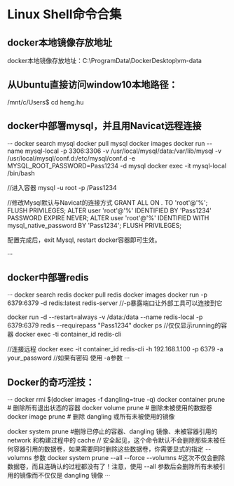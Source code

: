 # Linux Shell命令合集

## docker本地镜像存放地址
docker本地镜像存放地址：C:\ProgramData\DockerDesktop\vm-data

## 从Ubuntu直接访问window10本地路径：
/mnt/c/Users$ cd heng.hu

## docker中部署mysql，并且用Navicat远程连接
···
docker search mysql
docker pull mysql
docker images
docker run --name mysql-local -p 3306:3306 -v /usr/local/mysql/data:/var/lib/mysql -v /usr/local/mysql/conf.d:/etc/mysql/conf.d -e MYSQL_ROOT_PASSWORD=Pass1234 -d mysql
docker exec -it mysql-local /bin/bash

//进入容器
mysql -u root -p /Pass1234

//修改Mysql默认与Navicat的连接方式
GRANT ALL ON *.* TO 'root'@'%';
FLUSH PRIVILEGES;
ALTER user 'root'@'%' IDENTIFIED BY 'Pass1234' PASSWORD EXPIRE NEVER;
ALTER user 'root'@'%' IDENTIFIED WITH mysql_native_password BY 'Pass1234';
FLUSH PRIVILEGES;

配置完成后，exit Mysql, restart docker容器即可生效。

···

## docker中部署redis
···
docker search redis
docker pull redis
docker images
docker run -p 6379:6379 -d redis:latest redis-server //-p暴露端口让外部工具可以连接到它

docker run -d --restart=always -v /data:/data --name redis-local -p 6379:6379 redis --requirepass "Pass1234"
docker ps //仅仅显示running的容器
docker exec -ti container_id redis-cli

//连接远程
docker exec -it container_id redis-cli -h 192.168.1.100 -p 6379 -a your_password //如果有密码 使用 -a参数
···


## Docker的奇巧淫技：

···
docker rmi $(docker images -f dangling=true -q)
docker container prune # 删除所有退出状态的容器
docker volume prune # 删除未被使用的数据卷
docker image prune # 删除 dangling 或所有未被使用的镜像

docker system prune #删除已停止的容器、dangling 镜像、未被容器引用的 network 和构建过程中的 cache
// 安全起见，这个命令默认不会删除那些未被任何容器引用的数据卷，如果需要同时删除这些数据卷，你需要显式的指定 --volumns 参数
docker system prune --all --force --volumns #这次不仅会删除数据卷，而且连确认的过程都没有了！注意，使用 --all 参数后会删除所有未被引用的镜像而不仅仅是 dangling 镜像
···
